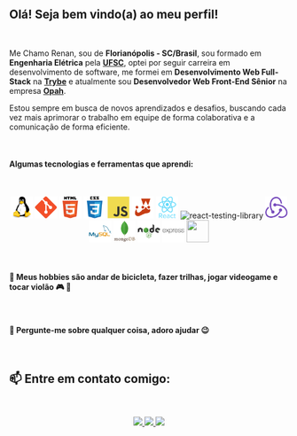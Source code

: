 ## Olá! Seja bem vindo(a) ao meu perfil!

<br>

Me Chamo Renan, sou de **Florianópolis - SC/Brasil**, sou formado em **Engenharia Elétrica** pela [**UFSC**](https://ufsc.br/), optei por seguir carreira em desenvolvimento de software, me formei em **Desenvolvimento Web Full-Stack** na [**Trybe**](https://www.betrybe.com/) e atualmente sou **Desenvolvedor Web Front-End Sênior** na empresa [**Opah**](https://opah.com.br/).

Estou sempre em busca de novos aprendizados e desafios, buscando cada vez mais aprimorar o trabalho em equipe de forma colaborativa e a comunicação de forma eficiente.

<br>

#### Algumas tecnologias e ferramentas que aprendi:

<br>

<p align="center">
  <img src="https://raw.githubusercontent.com/devicons/devicon/master/icons/linux/linux-original.svg" alt="linux" width="40" height="40"/>
  <img src="https://raw.githubusercontent.com/devicons/devicon/master/icons/git/git-original.svg" alt="git" width="40" height="40"/>
  <img src="https://raw.githubusercontent.com/devicons/devicon/master/icons/html5/html5-original-wordmark.svg" alt="html5" width="40" height="40"/> 
  <img src="https://raw.githubusercontent.com/devicons/devicon/master/icons/css3/css3-original-wordmark.svg" alt="css3" width="40" height="40"/> 
  <img src="https://raw.githubusercontent.com/devicons/devicon/master/icons/javascript/javascript-original.svg" alt="javascript" width="40" height="40"/>
  <img src="https://raw.githubusercontent.com/vscode-icons/vscode-icons/master/icons/file_type_jest.svg" alt="jest" width="40" height="40"/>
  <img src="https://raw.githubusercontent.com/devicons/devicon/master/icons/react/react-original-wordmark.svg" alt="react" width="40" height="40"/>
  <img src="https://testing-library.com/img/octopus-128x128.png" alt="react-testing-library" width="40" height="40"/>
  <img src="https://raw.githubusercontent.com/devicons/devicon/master/icons/redux/redux-original.svg" alt="redux" width="40" height="40"/> 
  <img src="https://raw.githubusercontent.com/devicons/devicon/master/icons/mysql/mysql-original-wordmark.svg" alt="mysql" width="40" height="40"/> 
  <img src="https://raw.githubusercontent.com/devicons/devicon/master/icons/mongodb/mongodb-original-wordmark.svg" alt="mongodb" width="40" height="40"/>
  <img src="https://raw.githubusercontent.com/devicons/devicon/master/icons/nodejs/nodejs-original-wordmark.svg" alt="nodejs" width="40" height="40"/> 
  <img src="https://raw.githubusercontent.com/devicons/devicon/master/icons/express/express-original-wordmark.svg" alt="express" width="40" height="40"/> 
  <img src="https://cdn.jsdelivr.net/gh/devicons/devicon/icons/php/php-original.svg" width="40" height="40"/>
          
</p>

<br>

<!-- #### 🌱 Estou aprendendo no momento:

<br>

<p align="center">

</p> -->


<!-- #### 🔭 Atualmente estou trabalhando no projeto [***Trybeer***](https://github.com/renanhcunha/TryBeer)
<br> -->

#### 🚴 Meus hobbies são andar de bicicleta, fazer trilhas, jogar videogame e tocar violão 🎮 🎸
<br>

#### 💬 Pergunte-me sobre qualquer coisa, adoro ajudar :wink:  

<br>

## 📫 Entre em contato comigo:

<br>

<p align="center">
  <a target="_blank" href="https://renanhcunha.github.io/">
    <img src="https://img.shields.io/badge/-Portfolio-FF4088?style=for-the-badge&logo=Hugo&logoColor=white"></img>
  </a>	
  <a target="_blank" href="https://www.linkedin.com/in/renanhcunha">
    <img src="https://img.shields.io/badge/-LinkedIn-0077B5?style=for-the-badge&logo=Linkedin&logoColor=white"></img>
  </a>
  <a target="_blank" href="mailto:renan2610@gmail.com">
    <img src="https://img.shields.io/badge/-Gmail-D14836?style=for-the-badge&logo=Gmail&logoColor=white"></img>
  </a>
</p>       
  
